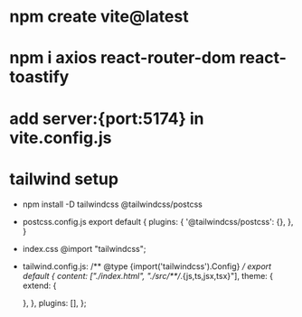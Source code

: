 # npm create vite@latest
# npm i axios react-router-dom react-toastify
# add   server:{port:5174} in vite.config.js


# tailwind setup
- npm install -D tailwindcss @tailwindcss/postcss

- postcss.config.js
  export default {
  plugins: {
    '@tailwindcss/postcss': {},
  },
}

- index.css
  @import "tailwindcss";

- tailwind.config.js:
  /** @type {import('tailwindcss').Config} */
export default {
  content: ["./index.html", "./src/**/*.{js,ts,jsx,tsx}"],
  theme: {
    extend: {
      
    },
  },
  plugins: [],
};
